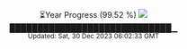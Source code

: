 <p align="center">
⏳Year Progress (99.52 %) <img src="https://file5s.ratemyserver.net/mobs/1062.gif"><br>
█████████████████████████████▁ <br>
<sub>Updated: Sat, 30 Dec 2023 06:02:33 GMT</sub>
</p>

